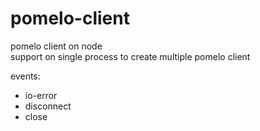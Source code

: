 # pomelo-client
pomelo client on node <br/>
support on single process to create multiple pomelo client

events:
<ul>
<li>io-error</li>
<li>disconnect</li>
<li>close</li>
</ul>
